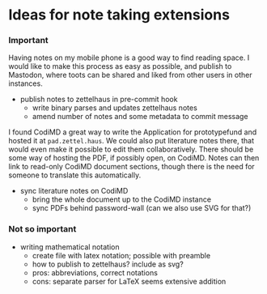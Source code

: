 
# Ideas for note taking extensions

### Important

Having notes on my mobile phone is a good way to find reading space. I would
like to make this process as easy as possible, and publish to Mastodon, where
toots can be shared and liked from other users in other instances.

 - publish notes to zettelhaus in pre-commit hook
   - write binary parses and updates zettelhaus notes
   - amend number of notes and some metadata to commit message

I found CodiMD a great way to write the Application for prototypefund and hosted
it at `pad.zettel.haus`. We could also put literature notes there, that would
even make it possible to edit them collaboratively. There should be some way of
hosting the PDF, if possibly open, on CodiMD.
Notes can then link to read-only CodiMD document sections, though there is the
need for someone to translate this automatically.

 - sync literature notes on CodiMD
    - bring the whole document up to the CodiMD instance
    - sync PDFs behind password-wall (can we also use SVG for that?)

### Not so important

 - writing mathematical notation
   - create file with latex notation; possible with preamble
   - how to publish to zettelhaus? include as svg?
   - pros: abbreviations, correct notations
   - cons: separate parser for LaTeX seems extensive addition
